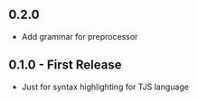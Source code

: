 ## 0.2.0
* Add grammar for preprocessor
## 0.1.0 - First Release
* Just for syntax highlighting for TJS language
